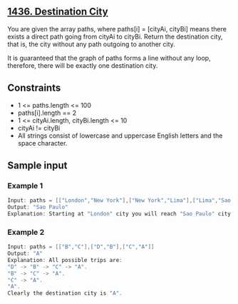 ## [1436. Destination City](https://leetcode.com/problems/destination-city/)
 You are given the array paths, where paths[i] = [cityAi, cityBi] means there exists a direct path going from cityAi to cityBi. Return the destination city, that is, the city without any path outgoing to another city.

 It is guaranteed that the graph of paths forms a line without any loop, therefore, there will be exactly one destination city.

## Constraints
 - 1 <= paths.length <= 100
 - paths[i].length == 2
 - 1 <= cityAi.length, cityBi.length <= 10
 - cityAi != cityBi
 - All strings consist of lowercase and uppercase English letters and the space character.

 ## Sample input
 ### Example 1
 ```c
 Input: paths = [["London","New York"],["New York","Lima"],["Lima","Sao Paulo"]]
 Output: "Sao Paulo" 
 Explanation: Starting at "London" city you will reach "Sao Paulo" city which is the destination city. Your trip consist of: "London" -> "New  York" -> "Lima" -> "Sao Paulo".
 ```
 ### Example 2
 ```c
 Input: paths = [["B","C"],["D","B"],["C","A"]]
 Output: "A"
 Explanation: All possible trips are: 
 "D" -> "B" -> "C" -> "A". 
 "B" -> "C" -> "A". 
 "C" -> "A". 
 "A". 
 Clearly the destination city is "A".
 ```